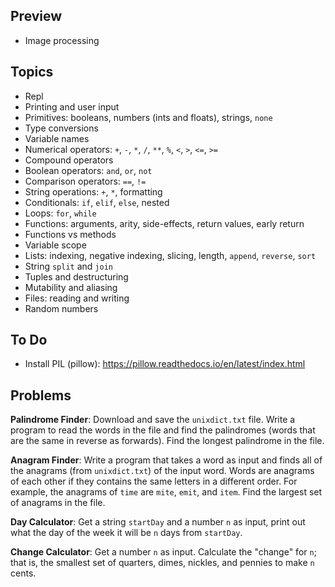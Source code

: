 ## Preview

- Image processing

## Topics

- Repl
- Printing and user input
- Primitives: booleans, numbers (ints and floats), strings, `none`
- Type conversions
- Variable names
- Numerical operators: `+`, `-`, `*`, `/`, `**`, `%`, `<`, `>`, `<=`, `>=`
- Compound operators
- Boolean operators: `and`, `or`, `not`
- Comparison operators: `==`, `!=`
- String operations: `+`, `*`, formatting
- Conditionals: `if`, `elif`, `else`, nested
- Loops: `for`, `while`
- Functions: arguments, arity, side-effects, return values, early return
- Functions vs methods
- Variable scope
- Lists: indexing, negative indexing, slicing, length, `append`, `reverse`, `sort`
- String `split` and `join`
- Tuples and destructuring
- Mutability and aliasing
- Files: reading and writing
- Random numbers

## To Do

- Install PIL (pillow): https://pillow.readthedocs.io/en/latest/index.html

## Problems

**Palindrome Finder**: Download and save the `unixdict.txt` file. Write a program to read the words in the file and find the palindromes (words that are the same in reverse as forwards). Find the longest palindrome in the file.

**Anagram Finder**: Write a program that takes a word as input and finds all of the anagrams (from `unixdict.txt`) of the input word. Words are anagrams of each other if they contains the same letters in a different order. For example, the anagrams of `time` are `mite`, `emit`, and `item`. Find the largest set of anagrams in the file.

**Day Calculator**: Get a string `startDay` and a number `n` as input, print out what the day of the week it will be `n` days from `startDay`.

**Change Calculator**: Get a number `n` as input. Calculate the "change" for `n`; that is, the smallest set of quarters, dimes, nickles, and pennies to make `n` cents.
